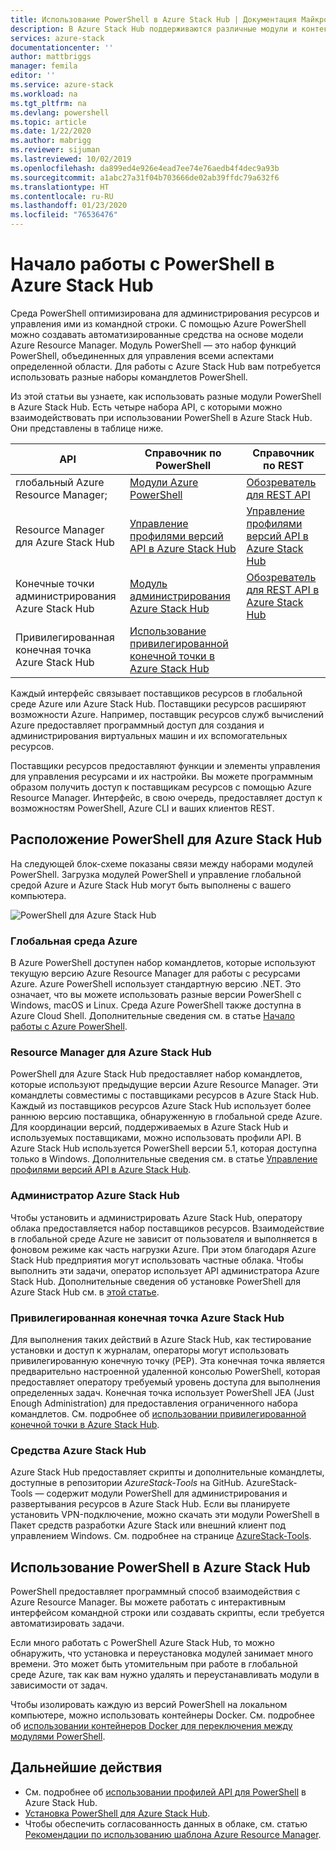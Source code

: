 ```yaml
---
title: Использование PowerShell в Azure Stack Hub | Документация Майкрософт
description: В Azure Stack Hub поддерживаются различные модули и контексты PowerShell.
services: azure-stack
documentationcenter: ''
author: mattbriggs
manager: femila
editor: ''
ms.service: azure-stack
ms.workload: na
ms.tgt_pltfrm: na
ms.devlang: powershell
ms.topic: article
ms.date: 1/22/2020
ms.author: mabrigg
ms.reviewer: sijuman
ms.lastreviewed: 10/02/2019
ms.openlocfilehash: da899ed4e926e4ead7ee74e76aedb4f4dec9a93b
ms.sourcegitcommit: a1abc27a31f04b703666de02ab39ffdc79a632f6
ms.translationtype: HT
ms.contentlocale: ru-RU
ms.lasthandoff: 01/23/2020
ms.locfileid: "76536476"
---
```

# <a name="get-started-with-powershell-in-azure-stack-hub"></a>Начало работы с PowerShell в Azure Stack Hub

Среда PowerShell оптимизирована для администрирования ресурсов и управления ими из командной строки. С помощью Azure PowerShell можно создавать автоматизированные средства на основе модели Azure Resource Manager. Модуль PowerShell — это набор функций PowerShell, объединенных для управления всеми аспектами определенной области. Для работы с Azure Stack Hub вам потребуется использовать разные наборы командлетов PowerShell.

Из этой статьи вы узнаете, как использовать разные модули PowerShell в Azure Stack Hub. Есть четыре набора API, с которыми можно взаимодействовать при использовании PowerShell в Azure Stack Hub. Они представлены в таблице ниже.

| API | Справочник по PowerShell | Справочник по REST |
| --- | --- | --- |
| глобальный Azure Resource Manager; | [Модули Azure PowerShell](https://github.com/Azure/azure-powershell/blob/master/documentation/azure-powershell-modules.md) | [Обозреватель для REST API](https://docs.microsoft.com/rest/api/) |
| Resource Manager для Azure Stack Hub | [Управление профилями версий API в Azure Stack Hub](azure-stack-version-profiles.md) | [Управление профилями версий API в Azure Stack Hub](azure-stack-version-profiles.md) |
| Конечные точки администрирования Azure Stack Hub | [Модуль администрирования Azure Stack Hub](https://docs.microsoft.com/powershell/azure/azure-stack/overview) | [Обозреватель для REST API в Azure Stack Hub](https://docs.microsoft.com/rest/api/?term=Azure%20Azure%20Stack%20Admin) |
| Привилегированная конечная точка Azure Stack Hub | [Использование привилегированной конечной точки в Azure Stack Hub](../operator/azure-stack-privileged-endpoint.md) | |

Каждый интерфейс связывает поставщиков ресурсов в глобальной среде Azure или Azure Stack Hub. Поставщики ресурсов расширяют возможности Azure. Например, поставщик ресурсов служб вычислений Azure предоставляет программный доступ для создания и администрирования виртуальных машин и их вспомогательных ресурсов.

Поставщики ресурсов предоставляют функции и элементы управления для управления ресурсами и их настройки. Вы можете программным образом получить доступ к поставщикам ресурсов с помощью Azure Resource Manager. Интерфейс, в свою очередь, предоставляет доступ к возможностям PowerShell, Azure CLI и ваших клиентов REST.

## <a name="where-to-find-azure-stack-hub-powershell"></a>Расположение PowerShell для Azure Stack Hub

На следующей блок-схеме показаны связи между наборами модулей PowerShell. Загрузка модулей PowerShell и управление глобальной средой Azure и Azure Stack Hub могут быть выполнены с вашего компьютера.

![PowerShell для Azure Stack Hub](media/azure-stack-powershell-overview/Azure-Stack-PowerShell.png)

### <a name="global-azure"></a>Глобальная среда Azure

В Azure PowerShell доступен набор командлетов, которые используют текущую версию Azure Resource Manager для работы с ресурсами Azure. Azure PowerShell использует стандартную версию .NET. Это означает, что вы можете использовать разные версии PowerShell с Windows, macOS и Linux. Среда Azure PowerShell также доступна в Azure Cloud Shell. Дополнительные сведения см. в статье [Начало работы с Azure PowerShell](https://docs.microsoft.com/powershell/azure/get-started-azureps).

### <a name="azure-stack-hub-resource-manager"></a>Resource Manager для Azure Stack Hub

PowerShell для Azure Stack Hub предоставляет набор командлетов, которые используют предыдущие версии Azure Resource Manager. Эти командлеты совместимы с поставщиками ресурсов в Azure Stack Hub. Каждый из поставщиков ресурсов Azure Stack Hub использует более раннюю версию поставщика, обнаруженную в глобальной среде Azure. Для координации версий, поддерживаемых в Azure Stack Hub и используемых поставщиками, можно использовать профили API. В Azure Stack Hub используется PowerShell версии 5.1, которая доступна только в Windows. Дополнительные сведения см. в статье [Управление профилями версий API в Azure Stack Hub](azure-stack-version-profiles.md).

### <a name="azure-stack-hub-administrator"></a>Администратор Azure Stack Hub

Чтобы установить и администрировать Azure Stack Hub, оператору облака предоставляется набор поставщиков ресурсов. Взаимодействие в глобальной среде Azure не зависит от пользователя и выполняется в фоновом режиме как часть нагрузки Azure. При этом благодаря Azure Stack Hub предприятия могут использовать частные облака. Чтобы выполнить эти задачи, оператор использует API администратора Azure Stack Hub. Дополнительные сведения об установке PowerShell для Azure Stack Hub см. в [этой статье](../operator/azure-stack-powershell-install.md).

### <a name="azure-stack-hub-privileged-endpoint"></a>Привилегированная конечная точка Azure Stack Hub

Для выполнения таких действий в Azure Stack Hub, как тестирование установки и доступ к журналам, операторы могут использовать привилегированную конечную точку (PEP). Эта конечная точка является предварительно настроенной удаленной консолью PowerShell, которая предоставляет оператору требуемый уровень доступа для выполнения определенных задач. Конечная точка использует PowerShell JEA (Just Enough Administration) для предоставления ограниченного набора командлетов. См. подробнее об [использовании привилегированной конечной точки в Azure Stack Hub](../operator/azure-stack-privileged-endpoint.md).

### <a name="azure-stack-hub-tools"></a>Средства Azure Stack Hub

Azure Stack Hub предоставляет скрипты и дополнительные командлеты, доступные в репозитории *AzureStack-Tools* на GitHub. AzureStack-Tools — содержит модули PowerShell для администрирования и развертывания ресурсов в Azure Stack Hub. Если вы планируете установить VPN-подключение, можно скачать эти модули PowerShell в Пакет средств разработки Azure Stack или внешний клиент под управлением Windows. См. подробнее на странице [AzureStack-Tools](https://github.com/Azure/AzureStack-Tools).

## <a name="work-with-powershell-in-azure-stack-hub"></a>Использование PowerShell в Azure Stack Hub

PowerShell предоставляет программный способ взаимодействия с Azure Resource Manager. Вы можете работать с интерактивным интерфейсом командной строки или создавать скрипты, если требуется автоматизировать задачи.

Если много работать с PowerShell Azure Stack Hub, то можно обнаружить, что установка и переустановка модулей занимает много времени. Это может быть утомительным при работе в глобальной среде Azure, так как вам нужно удалять и переустанавливать модули в зависимости от задач. 

Чтобы изолировать каждую из версий PowerShell на локальном компьютере, можно использовать контейнеры Docker. См. подробнее об [использовании контейнеров Docker для переключения между модулями PowerShell](azure-stack-powershell-user-docker.md).


## <a name="next-steps"></a>Дальнейшие действия

- См. подробнее об [использовании профилей API для PowerShell](azure-stack-version-profiles.md) в Azure Stack Hub.
- [Установка PowerShell для Azure Stack Hub](../operator/azure-stack-powershell-install.md).
- Чтобы обеспечить согласованность данных в облаке, см. статью [Рекомендации по использованию шаблона Azure Resource Manager](azure-stack-develop-templates.md).
